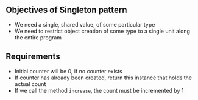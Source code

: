 ## Objectives of Singleton pattern
- We need a single, shared value, of some particular type
- We need to restrict object creation of some type to a single unit along the entire program

## Requirements
- Initial counter will be 0, if no counter exists
- If counter has already been created, return this instance that holds the actual count
- If we call the method `increase`, the count must be incremented by 1
